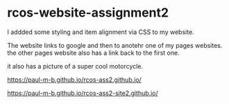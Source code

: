 # rcos-website-assignment2

I addded some styling and item alignment via CSS to my website. 

The website links to google and then to anotehr one of my pages websites. the other pages website also has a link back to the first one.

it also has a picture of a super cool motorcycle.

https://paul-m-b.github.io/rcos-ass2.github.io/

https://paul-m-b.github.io/rcos-ass2-site2.github.io/
